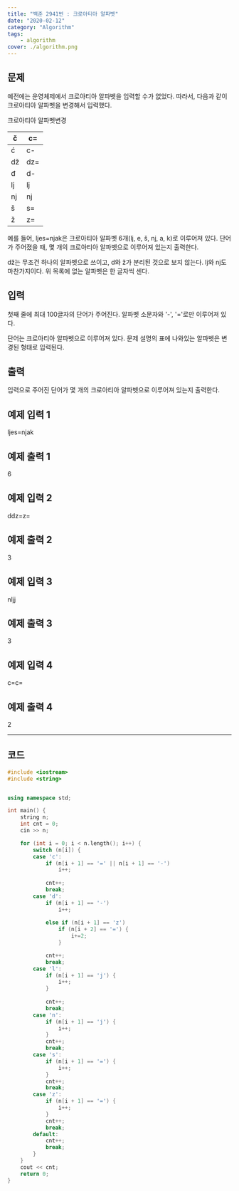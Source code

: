 ```yaml
---
title: "백준 2941번 : 크로아티아 알파벳"
date: "2020-02-12"
category: "Algorithm"
tags:
    - algorithm
cover: ./algorithm.png
---
```


## 문제

예전에는 운영체제에서 크로아티아 알파벳을 입력할 수가 없었다. 따라서, 다음과 같이 크로아티아 알파벳을 변경해서 입력했다.

크로아티아 알파벳변경

| č    | c=   |
| ---- | ---- |
| ć    | c-   |
| dž   | dz=  |
| đ    | d-   |
| lj   | lj   |
| nj   | nj   |
| š    | s=   |
| ž    | z=   |

예를 들어, ljes=njak은 크로아티아 알파벳 6개(lj, e, š, nj, a, k)로 이루어져 있다. 단어가 주어졌을 때, 몇 개의 크로아티아 알파벳으로 이루어져 있는지 출력한다.

dž는 무조건 하나의 알파벳으로 쓰이고, d와 ž가 분리된 것으로 보지 않는다. lj와 nj도 마찬가지이다. 위 목록에 없는 알파벳은 한 글자씩 센다.

## 입력

첫째 줄에 최대 100글자의 단어가 주어진다. 알파벳 소문자와 '-', '='로만 이루어져 있다.

단어는 크로아티아 알파벳으로 이루어져 있다. 문제 설명의 표에 나와있는 알파벳은 변경된 형태로 입력된다.

## 출력

입력으로 주어진 단어가 몇 개의 크로아티아 알파벳으로 이루어져 있는지 출력한다.

## 예제 입력 1

ljes=njak

## 예제 출력 1

6

## 예제 입력 2

ddz=z=

## 예제 출력 2

3

## 예제 입력 3

nljj

## 예제 출력 3

3

## 예제 입력 4

c=c=

## 예제 출력 4

2

------

##  코드

```c++
#include <iostream>
#include <string>


using namespace std;

int main() {
	string n;
	int cnt = 0;
	cin >> n;

	for (int i = 0; i < n.length(); i++) {
		switch (n[i]) {
		case 'c':
			if (n[i + 1] == '=' || n[i + 1] == '-') 
				i++;
			
			cnt++;
			break;
		case 'd':
			if (n[i + 1] == '-')
				i++;
			
			else if (n[i + 1] == 'z')
				if (n[i + 2] == '=') {
					i+=2;
				}

			cnt++;
			break;
		case 'l':
			if (n[i + 1] == 'j') {
				i++;
			}
			
			cnt++;
			break;
		case 'n':
			if (n[i + 1] == 'j') {
				i++;
			}
			cnt++;
			break;
		case 's':
			if (n[i + 1] == '=') {
				i++;
			}
			cnt++;
			break;
		case 'z':
			if (n[i + 1] == '=') {
				i++;
			}
			cnt++;
			break;
		default:
			cnt++;
			break;
		}
	}
	cout << cnt;
	return 0;
}
```